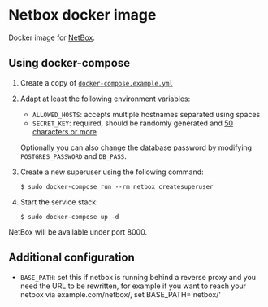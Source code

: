 # Netbox docker image

Docker image for [NetBox][gh-nb].


## Using docker-compose

1. Create a copy of [`docker-compose.example.yml`](docker-compose.example.yml)
2. Adapt at least the following environment variables:

    * `ALLOWED_HOSTS`: accepts multiple hostnames separated using spaces
    * `SECRET_KEY`: required, should be randomly generated and [50 characters or more][gh-nb-secret-key]

    Optionally you can also change the database password by modifying `POSTGRES_PASSWORD` and `DB_PASS`.

3. Create a new superuser using the following command:

    ```console
    $ sudo docker-compose run --rm netbox createsuperuser
    ```

4. Start the service stack:

    ```console
    $ sudo docker-compose up -d
    ```

NetBox will be available under port 8000.

## Additional configuration

* `BASE_PATH`: set this if netbox is running behind a reverse proxy and you need the URL to be rewritten, for example if you want to reach your netbox via example.com/netbox/, set BASE_PATH='netbox/'

[gh-nb]: https://github.com/digitalocean/netbox
[gh-nb-secret-key]: https://github.com/digitalocean/netbox/blob/8563e2aca30fd160b62bbf1f734b2b3b0cf24cfe/docs/configuration.md#secret_key

